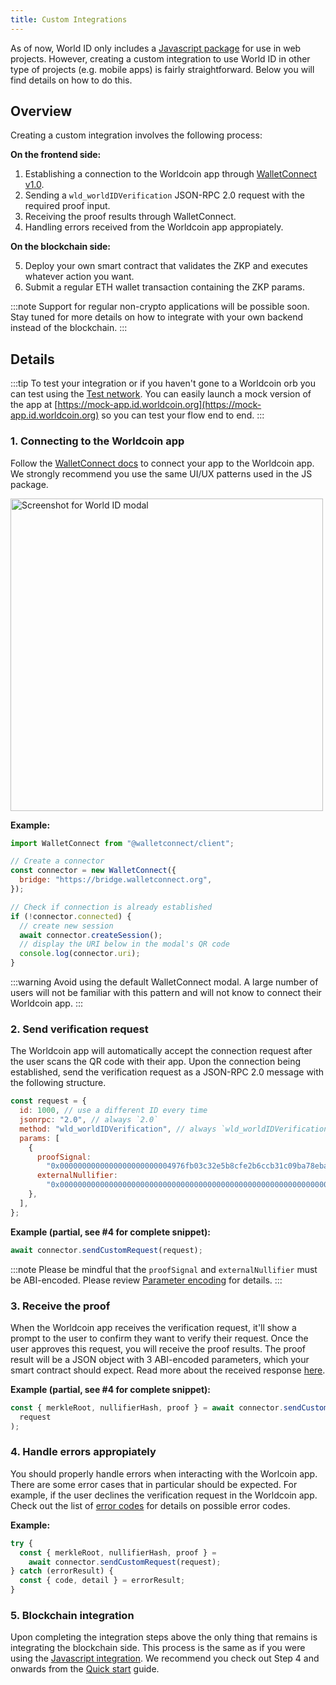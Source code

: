 ```yaml
---
title: Custom Integrations
---
```


As of now, World ID only includes a [Javascript package](/docs/js) for use in web projects. However, creating a custom integration to use World ID in other type of projects (e.g. mobile apps) is fairly straightforward. Below you will find details on how to do this.

## Overview

Creating a custom integration involves the following process:

**On the frontend side:**

1. Establishing a connection to the Worldcoin app through [WalletConnect v1.0](https://docs.walletconnect.com).
2. Sending a `wld_worldIDVerification` JSON-RPC 2.0 request with the required proof input.
3. Receiving the proof results through WalletConnect.
4. Handling errors received from the Worldcoin app appropiately.

**On the blockchain side:**

5. Deploy your own smart contract that validates the ZKP and executes whatever action you want.
6. Submit a regular ETH wallet transaction containing the ZKP params.

:::note
Support for regular non-crypto applications will be possible soon. Stay tuned for more details on how to integrate with your own backend instead of the blockchain.
:::

## Details

:::tip
To test your integration or if you haven't gone to a Worldcoin orb you can test using the [Test network](/docs/about/test-network). You can easily launch a mock version of the app at [https://mock-app.id.worldcoin.org](https://mock-app.id.worldcoin.org) so you can test your flow end to end.
:::

### 1. Connecting to the Worldcoin app

Follow the [WalletConnect docs](https://docs.walletconnect.com/quick-start/dapps/client) to connect your app to the Worldcoin app. We strongly recommend you use the same UI/UX patterns used in the JS package.

<div className="text--center">
<img src="/img/world-id-js-modal.png" alt="Screenshot for World ID modal" width="500px" />
</div>

**Example:**

```js
import WalletConnect from "@walletconnect/client";

// Create a connector
const connector = new WalletConnect({
  bridge: "https://bridge.walletconnect.org",
});

// Check if connection is already established
if (!connector.connected) {
  // create new session
  await connector.createSession();
  // display the URI below in the modal's QR code
  console.log(connector.uri);
}
```

:::warning
Avoid using the default WalletConnect modal. A large number of users will not be familiar with this pattern and will not know to connect their Worldcoin app.
:::

### 2. Send verification request

The Worldcoin app will automatically accept the connection request after the user scans the QR code with their app. Upon the connection being established, send the verification request as a JSON-RPC 2.0 message with the following structure.

```js
const request = {
  id: 1000, // use a different ID every time
  jsonrpc: "2.0", // always `2.0`
  method: "wld_worldIDVerification", // always `wld_worldIDVerification`
  params: [
    {
      proofSignal:
        "0x0000000000000000000000004976fb03c32e5b8cfe2b6ccb31c09ba78ebaba41", // example; send relevant signal here
      externalNullifier:
        "0x0000000000000000000000000000000000000000000000000000000000000020000000000000000000000000000000000000000000000000000000000000000f63616e64792d64726f702d323032320000000000000000000000000000000000", // example; send relevant external nullifier here
    },
  ],
};
```

**Example (partial, see #4 for complete snippet):**

```js
await connector.sendCustomRequest(request);
```

:::note
Please be mindful that the `proofSignal` and `externalNullifier` must be ABI-encoded. Please review [Parameter encoding](/docs/js/reference#parameter-encoding) for details.
:::

### 3. Receive the proof

When the Worldcoin app receives the verification request, it'll show a prompt to the user to confirm they want to verify their request. Once the user approves this request, you will receive the proof results. The proof result will be a JSON object with 3 ABI-encoded parameters, which your smart contract should expect. Read more about the received response [here](/docs/js/reference#response).

**Example (partial, see #4 for complete snippet):**

```js
const { merkleRoot, nullifierHash, proof } = await connector.sendCustomRequest(
  request
);
```

### 4. Handle errors appropiately

You should properly handle errors when interacting with the Worlcoin app. There are some error cases that in particular should be expected. For example, if the user declines the verification request in the Worldcoin app. Check out the list of [error codes](/docs/js/error-handling#error-codes) for details on possible error codes.

**Example:**

```js
try {
  const { merkleRoot, nullifierHash, proof } =
    await connector.sendCustomRequest(request);
} catch (errorResult) {
  const { code, detail } = errorResult;
}
```

### 5. Blockchain integration

Upon completing the integration steps above the only thing that remains is integrating the blockchain side. This process is the same as if you were using the [Javascript integration](/docs/js). We recommend you check out Step 4 and onwards from the [Quick start](/docs/quick-start) guide.
